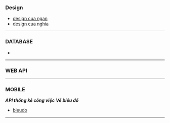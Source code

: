 ### Design
- [design cua ngan](https://www.figma.com/file/DtiChmYWz8KVVFBbVAw2Rr/Chi-tiết?node-id=0%3A1&t=00q7P7JqcRJxUvQm-0)
- [design cua nghia](https://www.figma.com/file/J8P1jTxybyvgwtumPnoX2L/Job-Seeker?node-id=76%3A762&t=nYrzMc8MLFpKL7hv-0)
---
### DATABASE
- [](https://docs.google.com/document/d/16Xm5iV2AdlSXFHpzJx6OVLvirIT1L0mQzReN25K0M6E/edit)
---
### WEB API
---
### MOBILE
***API thống kê công việc***
***Vẽ biểu đồ***
- [bieudo](https://www.youtube.com/watch?v=STmdydng7yU&list=PLFh8wpMiEi89LcBupeftmAcgDKCeC24bJ&index=13)
---
